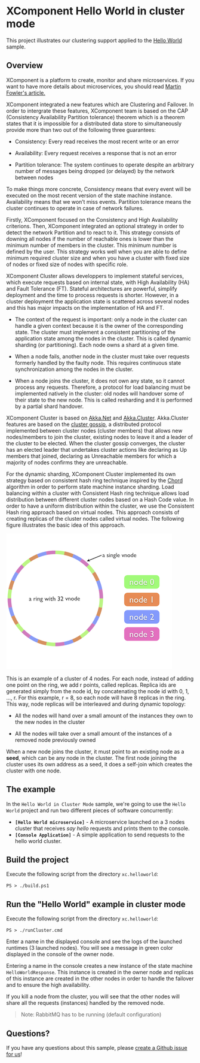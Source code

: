 # XComponent Hello World in cluster mode

This project illustrates our clustering support applied to the [Hello World](../xc.helloworld) sample.

## Overview

XComponent is a platform to create, monitor and share microservices.
If you want to have more details about microservices, you should read [Martin Fowler's article.](http://martinfowler.com/articles/microservices.html)
 
XComponent integrated a new features which are Clustering and Failover. In order to intergrate these features, XComponent team is based on the CAP (Consistency Availability Partition tolerance) theorem which is a theorem states that it is impossible for a distributed data store to simultaneously provide more than two out of the following three guarantees:

- Consistency: Every read receives the most recent write or an error

- Availability: Every request receives a response that is not an error

- Partition tolerance: The system continues to operate despite an arbitrary number of messages being dropped (or delayed) by the network between nodes

To make things more concrete, Consistency means that every event will be executed on the most recent version of the state machine instance. Availability means that we won’t miss events. Partition tolerance means the cluster continues to operate in case of network failures.

Firstly, XComponent focused on the Consistency and High Availability criterions. Then, XComponent integrated an optional strategy in order to detect the network Partition and to react to it. This strategy consists of downing all nodes if the number of reachable ones is lower than the minimum number of members in the cluster. This minimum number is defined by the user. This strategy works well when you are able to define minimum required cluster size and when you have a cluster with fixed size of nodes or fixed size of nodes with specific role.

XComponent Cluster allows developpers to implement stateful services, which execute requests based on internal state, with High Availability (HA) and Fault Tolerance (FT). Stateful architectures are powerful, simplify deployment and the time to process requests is shorter. However, in a cluster deployment the application state is scattered across several nodes and this has major impacts on the implementation of HA and FT.

- The context of the request is important: only a node in the cluster can handle a given context because it is the owner of the corresponding state. The cluster must implement a consistent partitioning of the application state among the nodes in the cluster. This is called dynamic sharding (or partitioning). Each node owns a shard at a given time.

- When a node fails, another node in the cluster must take over requests formerly handled by the faulty node. This requires continuous state synchronization among the nodes in the cluster.

- When a node joins the cluster, it does not own any state, so it cannot process any requests. Therefore, a protocol for load balancing must be implemented natively in the cluster: old nodes will handover some of their state to the new node. This is called resharding and it is performed by a partial shard handover.

XComponent Cluster is based on [Akka.Net](https://getakka.net/articles/intro/what-is-akka.html) and [Akka.Cluster](https://getakka.net/articles/clustering/cluster-overview.html). Akka.Cluster features are based on the [cluster gossip](https://getakka.net/articles/clustering/cluster-overview.html#cluster-gossip), a distributed protocol implemented between cluster nodes (cluster members) that allows new nodes/members to join the cluster, existing nodes to leave it and a leader of the cluster to be elected. When the cluster gossip converges, the cluster has an elected leader that undertakes cluster actions like declaring as Up members that joined, declaring as Unreachable members for which a majority of nodes confirms they are unreachable. 

For the dynamic sharding, XComponent Cluster implemented its own strategy based on consistent hash ring technique inspired by the [Chord](https://pdos.csail.mit.edu/papers/chord:sigcomm01/chord_sigcomm.pdf) algorithm in order to perform state machine instance sharding. Load balancing within a cluster with Consistent Hash ring technique allows load distribution between different cluster nodes based on a Hash Code value. In order to have a uniform distribution within the cluster, we use the Consistent Hash ring approach based on virtual nodes. This approach consists of creating replicas of the cluster nodes called virtual nodes. The following figure illustrates the basic idea of this approach.

![Scheme](Consistent-hashing.png)

This is an example of a cluster of 4 nodes. For each node, instead of adding one point on the ring, we add r points, called replicas. Replica ids are generated simply from the node id,
by concatenating the node id with 0, 1, …, r. For this example, r = 8, so each node will have 8 replicas in the ring. This way, node replicas will be interleaved and during dynamic topology:
- All the nodes will hand over a small amount of the instances they own to the new nodes in the cluster

- All the nodes will take over a small amount of the instances of a removed node previously owned

When a new node joins the cluster, it must point to an existing node as a **seed**, which can be any node in the cluster. The first node joining the cluster uses its own address as a seed, it does a self-join which creates the cluster with one node. 

## The example

In the `Hello World in Cluster Mode` sample, we're going to use the `Hello World` project and run two different pieces of software concurrently:

* **`[Hello World microservice]`** - A microservice launched on a 3 nodes cluster that receives *say hello* requests and prints them to the console.
* **`[Console Application]`** - A simple application to send requests to the hello world cluster.

## Build the project

Execute the following script from the directory `xc.helloworld`:
```
PS > ./build.ps1
```

## Run the "Hello World" example in cluster mode

Execute the following script from the directory `xc.helloworld`:
```
PS > ./runCluster.cmd
```
Enter a name in the displayed console and see the logs of the launched runtimes (3 launched nodes). You will see a message in green color displayed in the console of the owner node.

Entering a name in the console creates a new instance of the state machine `HelloWorldResponse`. This instance is created in the owner node and replicas of this instance are created in the other nodes
in order to handle the failover and to ensure the high availability.

If you kill a node from the cluster, you will see that the other nodes will share all the requests (instances) handled by the
removed node.

> Note: RabbitMQ has to be running (default configuration) 

## Questions?

If you have any questions about this sample, please [create a Github issue for us](https://github.com/xcomponent/xcomponent/issues)!
